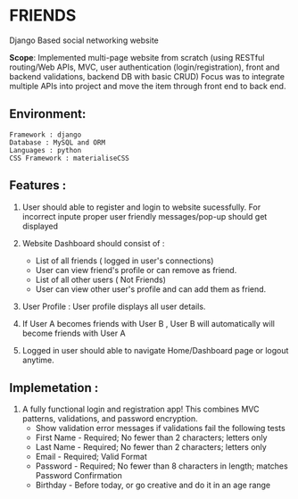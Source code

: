 # FRIENDS
Django Based social networking website

**Scope**: 
Implemented multi-page website from scratch (using RESTful routing/Web APIs, MVC, user authentication (login/registration), front and backend validations, backend DB with basic CRUD) Focus was to integrate multiple APIs into project and move the item through front end to back end.

## Environment:
```
Framework : django
Database : MySQL and ORM
Languages : python
CSS Framework : materialiseCSS
```
## Features :
1. User should able to register and login to website sucessfully. For incorrect inpute proper user friendly messages/pop-up should get displayed

2. Website Dashboard should consist of :
      * List of all friends ( logged in user's connections)
      * User can view friend's profile or can remove as friend.
      * List of all other users ( Not Friends)
      * User can view other user's profile and can add them as friend.

3. User Profile : User profile displays all user details.

4. If User A becomes friends with User B , User B will automatically will become friends with User A

5. Logged in user should able to navigate Home/Dashboard page or logout anytime.

## Implemetation : 
1. A fully functional login and registration app! This combines MVC patterns, validations, and password encryption.
   - Show validation error messages if validations fail the following tests
   - First Name - Required; No fewer than 2 characters; letters only
   - Last Name - Required; No fewer than 2 characters; letters only
   - Email - Required; Valid Format
   - Password - Required; No fewer than 8 characters in length; matches Password Confirmation
   - Birthday - Before today, or go creative and do it in an age range
